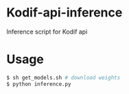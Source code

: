 # Kodif-api-inference
Inference script for Kodif api

# Usage
```bash
$ sh get_models.sh # download weights
$ python inference.py
```
